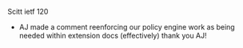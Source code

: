 Scitt ietf 120

- AJ made a comment reenforcing our policy engine work as being needed within extension docs (effectively) thank you AJ!